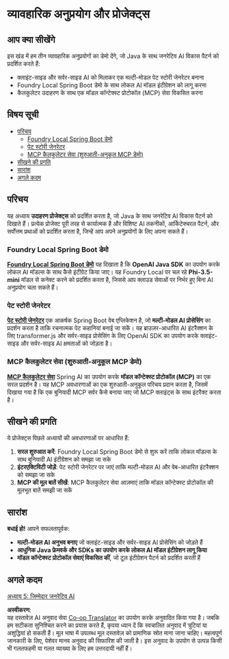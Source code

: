 <!--
CO_OP_TRANSLATOR_METADATA:
{
  "original_hash": "d45b8e2291ab1357592c904c103cbc81",
  "translation_date": "2025-07-28T10:32:29+00:00",
  "source_file": "04-PracticalSamples/README.md",
  "language_code": "hi"
}
-->
# व्यावहारिक अनुप्रयोग और प्रोजेक्ट्स

## आप क्या सीखेंगे
इस खंड में हम तीन व्यावहारिक अनुप्रयोगों का डेमो देंगे, जो Java के साथ जनरेटिव AI विकास पैटर्न को प्रदर्शित करते हैं:
- क्लाइंट-साइड और सर्वर-साइड AI को मिलाकर एक मल्टी-मोडल पेट स्टोरी जेनरेटर बनाना
- Foundry Local Spring Boot डेमो के साथ लोकल AI मॉडल इंटीग्रेशन को लागू करना
- कैलकुलेटर उदाहरण के साथ एक मॉडल कॉन्टेक्स्ट प्रोटोकॉल (MCP) सेवा विकसित करना

## विषय सूची

- [परिचय](../../../04-PracticalSamples)
  - [Foundry Local Spring Boot डेमो](../../../04-PracticalSamples)
  - [पेट स्टोरी जेनरेटर](../../../04-PracticalSamples)
  - [MCP कैलकुलेटर सेवा (शुरुआती-अनुकूल MCP डेमो)](../../../04-PracticalSamples)
- [सीखने की प्रगति](../../../04-PracticalSamples)
- [सारांश](../../../04-PracticalSamples)
- [अगले कदम](../../../04-PracticalSamples)

## परिचय

यह अध्याय **उदाहरण प्रोजेक्ट्स** को प्रदर्शित करता है, जो Java के साथ जनरेटिव AI विकास पैटर्न को दिखाते हैं। प्रत्येक प्रोजेक्ट पूरी तरह से कार्यात्मक है और विशिष्ट AI तकनीकों, आर्किटेक्चरल पैटर्न, और सर्वोत्तम प्रथाओं को प्रदर्शित करता है, जिन्हें आप अपने अनुप्रयोगों के लिए अपना सकते हैं।

### Foundry Local Spring Boot डेमो

**[Foundry Local Spring Boot डेमो](foundrylocal/README.md)** यह दिखाता है कि **OpenAI Java SDK** का उपयोग करके लोकल AI मॉडल्स के साथ कैसे इंटीग्रेट किया जाए। यह Foundry Local पर चल रहे **Phi-3.5-mini** मॉडल से कनेक्ट करने को प्रदर्शित करता है, जिससे आप क्लाउड सेवाओं पर निर्भर हुए बिना AI अनुप्रयोग चला सकते हैं।

### पेट स्टोरी जेनरेटर

**[पेट स्टोरी जेनरेटर](petstory/README.md)** एक आकर्षक Spring Boot वेब एप्लिकेशन है, जो **मल्टी-मोडल AI प्रोसेसिंग** का प्रदर्शन करता है ताकि रचनात्मक पेट कहानियां बनाई जा सकें। यह ब्राउज़र-आधारित AI इंटरैक्शन के लिए transformer.js और सर्वर-साइड प्रोसेसिंग के लिए OpenAI SDK का उपयोग करके क्लाइंट-साइड और सर्वर-साइड AI क्षमताओं को जोड़ता है।

### MCP कैलकुलेटर सेवा (शुरुआती-अनुकूल MCP डेमो)

**[MCP कैलकुलेटर सेवा](calculator/README.md)** Spring AI का उपयोग करके **मॉडल कॉन्टेक्स्ट प्रोटोकॉल (MCP)** का एक सरल प्रदर्शन है। यह MCP अवधारणाओं का एक शुरुआती-अनुकूल परिचय प्रदान करता है, जिसमें दिखाया गया है कि एक बुनियादी MCP सर्वर कैसे बनाया जाए जो MCP क्लाइंट्स के साथ इंटरैक्ट करता है।

## सीखने की प्रगति

ये प्रोजेक्ट्स पिछले अध्यायों की अवधारणाओं पर आधारित हैं:

1. **सरल शुरुआत करें**: Foundry Local Spring Boot डेमो से शुरू करें ताकि लोकल मॉडल्स के साथ बुनियादी AI इंटीग्रेशन को समझा जा सके
2. **इंटरएक्टिविटी जोड़ें**: पेट स्टोरी जेनरेटर पर जाएं ताकि मल्टी-मोडल AI और वेब-आधारित इंटरैक्शन को समझा जा सके
3. **MCP की मूल बातें सीखें**: MCP कैलकुलेटर सेवा आज़माएं ताकि मॉडल कॉन्टेक्स्ट प्रोटोकॉल की मूलभूत बातें समझी जा सकें

## सारांश

**बधाई हो!** आपने सफलतापूर्वक:

- **मल्टी-मोडल AI अनुभव बनाए** जो क्लाइंट-साइड और सर्वर-साइड AI प्रोसेसिंग को जोड़ते हैं
- **आधुनिक Java फ्रेमवर्क और SDKs का उपयोग करके लोकल AI मॉडल इंटीग्रेशन लागू किया**
- **मॉडल कॉन्टेक्स्ट प्रोटोकॉल सेवाएं विकसित कीं**, जो टूल इंटीग्रेशन पैटर्न को प्रदर्शित करती हैं

## अगले कदम

[अध्याय 5: जिम्मेदार जनरेटिव AI](../05-ResponsibleGenAI/README.md)

**अस्वीकरण**:  
यह दस्तावेज़ AI अनुवाद सेवा [Co-op Translator](https://github.com/Azure/co-op-translator) का उपयोग करके अनुवादित किया गया है। जबकि हम सटीकता सुनिश्चित करने का प्रयास करते हैं, कृपया ध्यान दें कि स्वचालित अनुवाद में त्रुटियां या अशुद्धियां हो सकती हैं। मूल भाषा में उपलब्ध मूल दस्तावेज़ को प्रामाणिक स्रोत माना जाना चाहिए। महत्वपूर्ण जानकारी के लिए, पेशेवर मानव अनुवाद की सिफारिश की जाती है। इस अनुवाद के उपयोग से उत्पन्न किसी भी गलतफहमी या गलत व्याख्या के लिए हम उत्तरदायी नहीं हैं।